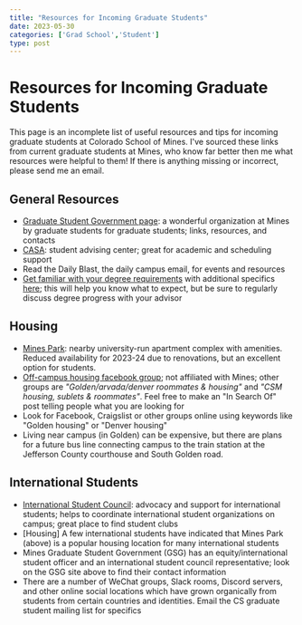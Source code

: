 ```yaml
---
title: "Resources for Incoming Graduate Students"
date: 2023-05-30
categories: ['Grad School','Student']
type: post
---
```


# Resources for Incoming Graduate Students

This page is an incomplete list of useful resources and tips for incoming graduate students at Colorado School of Mines. I've sourced these links from current graduate students at Mines, who know far better then me what resources were helpful to them! If there is anything missing or incorrect, please send me an email.

## General Resources

- [Graduate Student Government page](https://gsg.mines.edu): a wonderful organization at Mines by graduate students for graduate students; links, resources, and contacts
- [CASA](https://www.mines.edu/casa/): student advising center; great for academic and scheduling support
- Read the Daily Blast, the daily campus email, for events and resources
- [Get familiar with your degree requirements](https://cs.mines.edu/graduate-program/) with additional specifics [here](https://catalog.mines.edu/graduate/programs/cs/#majortext); this will help you know what to expect, but be sure to regularly discuss degree progress with your advisor

## Housing

- [Mines Park](https://www.mines.edu/residence-life/mines-park/): nearby university-run apartment complex with amenities. Reduced availability for 2023-24 due to renovations, but an excellent option for students.
- [Off-campus housing facebook group](https://www.facebook.com/groups/mineslist); not affiliated with Mines; other groups are *"Golden/arvada/denver roommates & housing"* and *"CSM housing, sublets & roommates"*. Feel free to make an "In Search Of" post telling people what you are looking for
- Look for Facebook, Craigslist or other groups online using keywords like "Golden housing" or "Denver housing"
- Living near campus (in Golden) can be expensive, but there are plans for a future bus line connecting campus to the train station at the Jefferson County courthouse and South Golden road.

## International Students

- [International Student Council](https://orgs.mines.edu/isc/about-isc/): advocacy and support for international students; helps to coordinate international student organizations on campus; great place to find student clubs
- [Housing] A few international students have indicated that Mines Park (above) is a popular housing location for many international students
- Mines Graduate Student Government (GSG) has an equity/international student officer and an international student council representative; look on the GSG site above to find their contact information
- There are a number of WeChat groups, Slack rooms, Discord servers, and other online social locations which have grown organically from students from certain countries and identities. Email the CS graduate student mailing list for specifics

